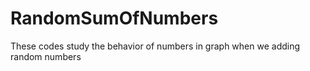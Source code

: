 # RandomSumOfNumbers
These codes study the behavior of numbers in graph when we adding random numbers
